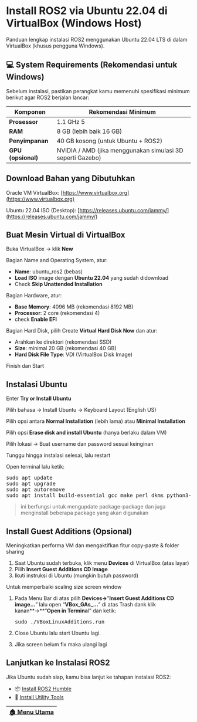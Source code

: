 # Install ROS2 via Ubuntu 22.04 di VirtualBox (Windows Host)

Panduan lengkap instalasi ROS2 menggunakan Ubuntu 22.04 LTS di dalam VirtualBox (khusus pengguna Windows).

## 💻 System Requirements (Rekomendasi untuk Windows)
Sebelum instalasi, pastikan perangkat kamu memenuhi spesifikasi minimum berikut agar ROS2 berjalan lancar:

| Komponen           | Rekomendasi Minimum                                        |
| ------------------ | ---------------------------------------------------------- |
| **Prosessor**      | 1.1 GHz 5                                                  |
| **RAM**            | 8 GB (lebih baik 16 GB)                                    |
| **Penyimpanan**    | 40 GB kosong (untuk Ubuntu + ROS2)                         |
| **GPU (opsional)** | NVIDIA / AMD (jika menggunakan simulasi 3D seperti Gazebo) |

## Download Bahan yang Dibutuhkan

Oracle VM VirtualBox: [https://www.virtualbox.org](https://www.virtualbox.org)

Ubuntu 22.04 ISO (Desktop): [https://releases.ubuntu.com/jammy/](https://releases.ubuntu.com/jammy/)

## Buat Mesin Virtual di VirtualBox
Buka VirtualBox → klik **New**

Bagian Name and Operating System, atur:
- **Name**: ubuntu_ros2 (bebas)
- **Load ISO** image dengan **Ubuntu 22.04** yang sudah didownload
- Check **Skip Unattended Installation**

Bagian Hardware, atur:
- **Base Memory**: 4096 MB (rekomendasi 8192 MB)
- **Processor**: 2 core (rekomendasi 4)
- check **Enable EFI**

Bagian Hard Disk, pilih Create **Virtual Hard Disk Now** dan atur:
 - Arahkan ke direktori (rekomendasi SSD)
 - **Size**: minimal 20 GB (rekomendasi 40 GB)
 - **Hard Disk File Type**: VDI (VirtualBox Disk Image)

Finish dan Start

## Instalasi Ubuntu
Enter **Try or Install Ubuntu**

Pilih bahasa → Install Ubuntu → Keyboard Layout (English US)

Pilih opsi antara **Normal Installation** (lebih lama) atau **Minimal Installation**

Pilih opsi **Erase disk and install Ubuntu** (hanya berlaku dalam VM)

Pilih lokasi → Buat username dan password sesuai keinginan

Tunggu hingga instalasi selesai, lalu restart

Open terminal lalu ketik:
<pre lang="markdown">
sudo apt update
sudo apt upgrade
sudo apt autoremove
sudo apt install build-essential gcc make perl dkms python3-pip</pre>

> ini berfungsi untuk mengupdate package-package dan juga menginstall beberapa package yang akan digunakan

## Install Guest Additions (Opsional)

Meningkatkan performa VM dan mengaktifkan fitur copy-paste & folder sharing

1. Saat Ubuntu sudah terbuka, klik menu **Devices** di VirtualBox (atas layar)
2. Pilih **Insert Guest Additions CD Image**
3. Ikuti instruksi di Ubuntu (mungkin butuh password)

Untuk memperbaiki scaling size screen window

1. Pada Menu Bar di atas pilih **Devices→**”**Insert Guest Additions CD image…**” lalu open “**VBox_GAs_…**” di atas Trash dank klik kanan**→**”**Open in Termina**l” dan ketik:

   <pre lang="markdown">
   sudo ./VBoxLinuxAdditions.run
   </pre>

2. Close Ubuntu lalu start Ubuntu lagi.
3. Jika screen belum fix maka ulangi lagi

## Lanjutkan ke Instalasi ROS2
Jika Ubuntu sudah siap, kamu bisa lanjut ke tahapan instalasi ROS2:

- 📦 [Install ROS2 Humble](/humble/)
- 🔧 [Install Utility Tools](/utility/)

 | [🏠 Menu Utama](/) |
 | ----------------- |